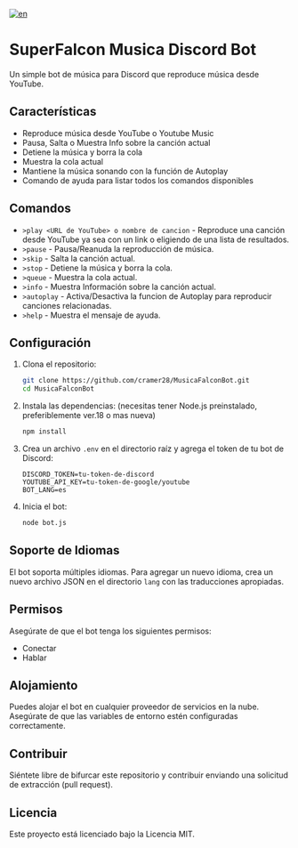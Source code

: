 [![en](https://img.shields.io/badge/lang-en-red.svg)](https://github.com/cramer28/MusicaFalconBot/)

# SuperFalcon Musica Discord Bot

Un simple bot de música para Discord que reproduce música desde YouTube.

## Características
- Reproduce música desde YouTube o Youtube Music
- Pausa, Salta o Muestra Info sobre la canción actual
- Detiene la música y borra la cola
- Muestra la cola actual
- Mantiene la música sonando con la función de Autoplay
- Comando de ayuda para listar todos los comandos disponibles

## Comandos
- `>play <URL de YouTube> o nombre de cancion` - Reproduce una canción desde YouTube ya sea con un link o eligiendo de una lista de resultados.
- `>pause` - Pausa/Reanuda la reproducción de música.
- `>skip` - Salta la canción actual.
- `>stop` - Detiene la música y borra la cola.
- `>queue` - Muestra la cola actual.
- `>info` - Muestra Información sobre la canción actual.
- `>autoplay` - Activa/Desactiva la funcion de Autoplay para reproducir canciones relacionadas.
- `>help` - Muestra el mensaje de ayuda.

## Configuración

1. Clona el repositorio:
    ```sh
    git clone https://github.com/cramer28/MusicaFalconBot.git
    cd MusicaFalconBot
    ```

2. Instala las dependencias: (necesitas tener Node.js preinstalado, preferiblemente ver.18 o mas nueva)
    ```sh
    npm install
    ```

3. Crea un archivo `.env` en el directorio raíz y agrega el token de tu bot de Discord:
    ```env
    DISCORD_TOKEN=tu-token-de-discord
    YOUTUBE_API_KEY=tu-token-de-google/youtube
    BOT_LANG=es
    ```

4. Inicia el bot:
    ```sh
    node bot.js
    ```

## Soporte de Idiomas

El bot soporta múltiples idiomas. Para agregar un nuevo idioma, crea un nuevo archivo JSON en el directorio `lang` con las traducciones apropiadas.

## Permisos

Asegúrate de que el bot tenga los siguientes permisos:
- Conectar
- Hablar

## Alojamiento

Puedes alojar el bot en cualquier proveedor de servicios en la nube. Asegúrate de que las variables de entorno estén configuradas correctamente.

## Contribuir

Siéntete libre de bifurcar este repositorio y contribuir enviando una solicitud de extracción (pull request).

## Licencia

Este proyecto está licenciado bajo la Licencia MIT.
